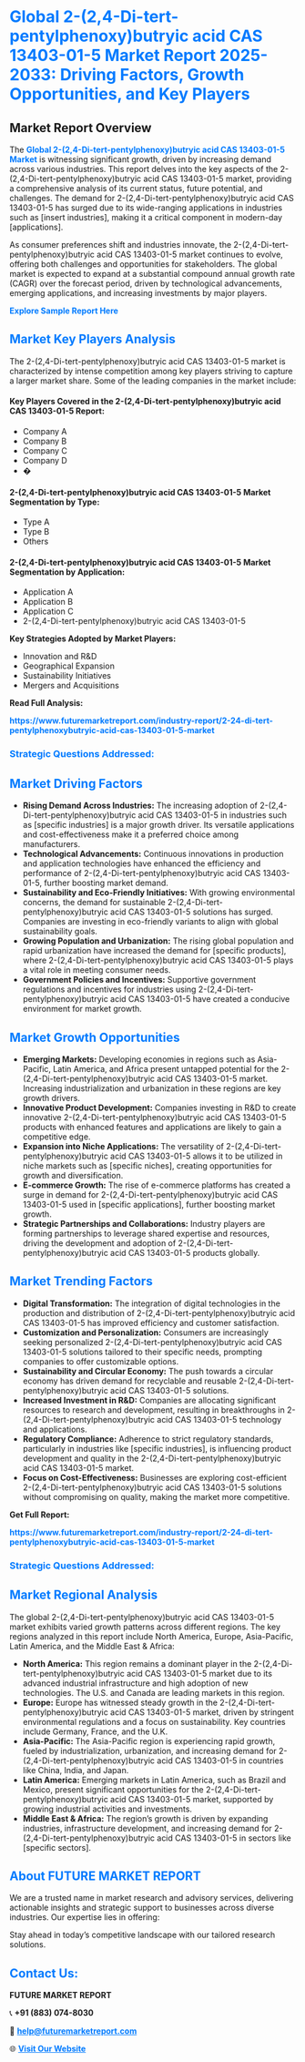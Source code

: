 <h1 style="color: #007BFF;">Global 2-(2,4-Di-tert-pentylphenoxy)butryic acid CAS 13403-01-5 Market Report 2025-2033: Driving Factors, Growth Opportunities, and Key Players</h1>

<section id="overview">
<h2>Market Report Overview</h2>
<p>The <a href="https://www.futuremarketreport.com/industry-report/2-24-di-tert-pentylphenoxybutryic-acid-cas-13403-01-5-market" style="color: #007BFF; text-decoration: none;"><strong>Global 2-(2,4-Di-tert-pentylphenoxy)butryic acid CAS 13403-01-5 Market</strong></a> is witnessing significant growth, driven by increasing demand across various industries. This report delves into the key aspects of the 2-(2,4-Di-tert-pentylphenoxy)butryic acid CAS 13403-01-5 market, providing a comprehensive analysis of its current status, future potential, and challenges. The demand for 2-(2,4-Di-tert-pentylphenoxy)butryic acid CAS 13403-01-5 has surged due to its wide-ranging applications in industries such as [insert industries], making it a critical component in modern-day [applications].</p>
<p>As consumer preferences shift and industries innovate, the 2-(2,4-Di-tert-pentylphenoxy)butryic acid CAS 13403-01-5 market continues to evolve, offering both challenges and opportunities for stakeholders. The global market is expected to expand at a substantial compound annual growth rate (CAGR) over the forecast period, driven by technological advancements, emerging applications, and increasing investments by major players.</p>
</section>

<section id="overview">
<p><a href="https://www.futuremarketreport.com/request-sample/reportId=112056" style="color: #007BFF; text-decoration: none;"><strong>Explore Sample Report Here</strong></a></p>
</section>

<section id="key-players">
<h2 style="color: #007BFF;">Market Key Players Analysis</h2>
<p>The 2-(2,4-Di-tert-pentylphenoxy)butryic acid CAS 13403-01-5 market is characterized by intense competition among key players striving to capture a larger market share. Some of the leading companies in the market include:</p>
<h4>Key Players Covered in the 2-(2,4-Di-tert-pentylphenoxy)butryic acid CAS 13403-01-5 Report:</h4>
<ul><li>Company A</li><li>Company B</li><li>Company C</li><li>Company D</li><li>�</li></ul>
<h4>2-(2,4-Di-tert-pentylphenoxy)butryic acid CAS 13403-01-5 Market Segmentation by Type:</h4>
<ul><li>Type A</li><li>Type B</li><li>Others</li></ul>

<h4>2-(2,4-Di-tert-pentylphenoxy)butryic acid CAS 13403-01-5 Market Segmentation by Application:</h4>
<ul><li>Application A</li><li>Application B</li><li>Application C</li><li>2-(2,4-Di-tert-pentylphenoxy)butryic acid CAS 13403-01-5</li></ul>
<p><strong>Key Strategies Adopted by Market Players:</strong></p>
<ul>
<li>Innovation and R&D</li>
<li>Geographical Expansion</li>
<li>Sustainability Initiatives</li>
<li>Mergers and Acquisitions</li>
</ul>
</section>

<section>
<p><strong>Read Full Analysis: </strong></p><a href="https://www.futuremarketreport.com/industry-report/2-24-di-tert-pentylphenoxybutryic-acid-cas-13403-01-5-market" style="color: #007BFF; text-decoration: none;"><strong>https://www.futuremarketreport.com/industry-report/2-24-di-tert-pentylphenoxybutryic-acid-cas-13403-01-5-market</strong></a>
<h3 style="color: #007BFF;">Strategic Questions Addressed:</h3>
</section>

<section id="driving-factors">
<h2 style="color: #007BFF;">Market Driving Factors</h2>
<ul>
<li><strong>Rising Demand Across Industries:</strong> The increasing adoption of 2-(2,4-Di-tert-pentylphenoxy)butryic acid CAS 13403-01-5 in industries such as [specific industries] is a major growth driver. Its versatile applications and cost-effectiveness make it a preferred choice among manufacturers.</li>
<li><strong>Technological Advancements:</strong> Continuous innovations in production and application technologies have enhanced the efficiency and performance of 2-(2,4-Di-tert-pentylphenoxy)butryic acid CAS 13403-01-5, further boosting market demand.</li>
<li><strong>Sustainability and Eco-Friendly Initiatives:</strong> With growing environmental concerns, the demand for sustainable 2-(2,4-Di-tert-pentylphenoxy)butryic acid CAS 13403-01-5 solutions has surged. Companies are investing in eco-friendly variants to align with global sustainability goals.</li>
<li><strong>Growing Population and Urbanization:</strong> The rising global population and rapid urbanization have increased the demand for [specific products], where 2-(2,4-Di-tert-pentylphenoxy)butryic acid CAS 13403-01-5 plays a vital role in meeting consumer needs.</li>
<li><strong>Government Policies and Incentives:</strong> Supportive government regulations and incentives for industries using 2-(2,4-Di-tert-pentylphenoxy)butryic acid CAS 13403-01-5 have created a conducive environment for market growth.</li>
</ul>
</section>

<section id="growth-opportunities">
<h2 style="color: #007BFF;">Market Growth Opportunities</h2>
<ul>
<li><strong>Emerging Markets:</strong> Developing economies in regions such as Asia-Pacific, Latin America, and Africa present untapped potential for the 2-(2,4-Di-tert-pentylphenoxy)butryic acid CAS 13403-01-5 market. Increasing industrialization and urbanization in these regions are key growth drivers.</li>
<li><strong>Innovative Product Development:</strong> Companies investing in R&D to create innovative 2-(2,4-Di-tert-pentylphenoxy)butryic acid CAS 13403-01-5 products with enhanced features and applications are likely to gain a competitive edge.</li>
<li><strong>Expansion into Niche Applications:</strong> The versatility of 2-(2,4-Di-tert-pentylphenoxy)butryic acid CAS 13403-01-5 allows it to be utilized in niche markets such as [specific niches], creating opportunities for growth and diversification.</li>
<li><strong>E-commerce Growth:</strong> The rise of e-commerce platforms has created a surge in demand for 2-(2,4-Di-tert-pentylphenoxy)butryic acid CAS 13403-01-5 used in [specific applications], further boosting market growth.</li>
<li><strong>Strategic Partnerships and Collaborations:</strong> Industry players are forming partnerships to leverage shared expertise and resources, driving the development and adoption of 2-(2,4-Di-tert-pentylphenoxy)butryic acid CAS 13403-01-5 products globally.</li>
</ul>
</section>

<section id="trending-factors">
<h2 style="color: #007BFF;">Market Trending Factors</h2>
<ul>
<li><strong>Digital Transformation:</strong> The integration of digital technologies in the production and distribution of 2-(2,4-Di-tert-pentylphenoxy)butryic acid CAS 13403-01-5 has improved efficiency and customer satisfaction.</li>
<li><strong>Customization and Personalization:</strong> Consumers are increasingly seeking personalized 2-(2,4-Di-tert-pentylphenoxy)butryic acid CAS 13403-01-5 solutions tailored to their specific needs, prompting companies to offer customizable options.</li>
<li><strong>Sustainability and Circular Economy:</strong> The push towards a circular economy has driven demand for recyclable and reusable 2-(2,4-Di-tert-pentylphenoxy)butryic acid CAS 13403-01-5 solutions.</li>
<li><strong>Increased Investment in R&D:</strong> Companies are allocating significant resources to research and development, resulting in breakthroughs in 2-(2,4-Di-tert-pentylphenoxy)butryic acid CAS 13403-01-5 technology and applications.</li>
<li><strong>Regulatory Compliance:</strong> Adherence to strict regulatory standards, particularly in industries like [specific industries], is influencing product development and quality in the 2-(2,4-Di-tert-pentylphenoxy)butryic acid CAS 13403-01-5 market.</li>
<li><strong>Focus on Cost-Effectiveness:</strong> Businesses are exploring cost-efficient 2-(2,4-Di-tert-pentylphenoxy)butryic acid CAS 13403-01-5 solutions without compromising on quality, making the market more competitive.</li>
</ul>
</section>

<section>
<p><strong>Get Full Report: </strong></p><a href="https://www.futuremarketreport.com/industry-report/2-24-di-tert-pentylphenoxybutryic-acid-cas-13403-01-5-market" style="color: #007BFF; text-decoration: none;"><strong>https://www.futuremarketreport.com/industry-report/2-24-di-tert-pentylphenoxybutryic-acid-cas-13403-01-5-market</strong></a>
<h3 style="color: #007BFF;">Strategic Questions Addressed:</h3>
</section>


<section id="regional-analysis">
<h2 style="color: #007BFF;">Market Regional Analysis</h2>
<p>The global 2-(2,4-Di-tert-pentylphenoxy)butryic acid CAS 13403-01-5 market exhibits varied growth patterns across different regions. The key regions analyzed in this report include North America, Europe, Asia-Pacific, Latin America, and the Middle East & Africa:</p>
<ul>
<li><strong>North America:</strong> This region remains a dominant player in the 2-(2,4-Di-tert-pentylphenoxy)butryic acid CAS 13403-01-5 market due to its advanced industrial infrastructure and high adoption of new technologies. The U.S. and Canada are leading markets in this region.</li>
<li><strong>Europe:</strong> Europe has witnessed steady growth in the 2-(2,4-Di-tert-pentylphenoxy)butryic acid CAS 13403-01-5 market, driven by stringent environmental regulations and a focus on sustainability. Key countries include Germany, France, and the U.K.</li>
<li><strong>Asia-Pacific:</strong> The Asia-Pacific region is experiencing rapid growth, fueled by industrialization, urbanization, and increasing demand for 2-(2,4-Di-tert-pentylphenoxy)butryic acid CAS 13403-01-5 in countries like China, India, and Japan.</li>
<li><strong>Latin America:</strong> Emerging markets in Latin America, such as Brazil and Mexico, present significant opportunities for the 2-(2,4-Di-tert-pentylphenoxy)butryic acid CAS 13403-01-5 market, supported by growing industrial activities and investments.</li>
<li><strong>Middle East & Africa:</strong> The region’s growth is driven by expanding industries, infrastructure development, and increasing demand for 2-(2,4-Di-tert-pentylphenoxy)butryic acid CAS 13403-01-5 in sectors like [specific sectors].</li>
</ul>
</section>

<footer>
<h2 style="color: #007BFF;">About FUTURE MARKET REPORT</h2>
<p>We are a trusted name in market research and advisory services, delivering actionable insights and strategic support to businesses across diverse industries. Our expertise lies in offering:</p>

<p>Stay ahead in today’s competitive landscape with our tailored research solutions.</p>

<h2 style="color: #007BFF;">Contact Us:</h2>
<p><strong>FUTURE MARKET REPORT</strong></p>
<p>📞 <strong>+91 (883) 074-8030</strong></p>
<p>📧 <strong><a href="mailto:help@futuremarketreport.com" style="color: #007BFF;">help@futuremarketreport.com</a></strong></p>
<p>🌐 <strong><a href="https://www.futuremarketreport.com/" style="color: #007BFF;">Visit Our Website</a></strong></p>
</footer>